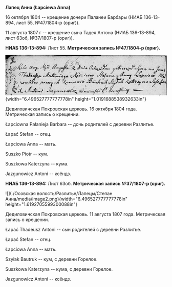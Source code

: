 **Лапец Анна (Łapсiewa Anna)**

16 октября 1804 -- крещение дочери Паланеи Барбары (НИАБ 136-13-894,
лист 55, №47/1804-р (ориг)).

11 августа 1807 г -- крещение сына Тадея Антона (НИАБ 136-13-894, лист
63об, №37/1807-р (ориг)).

**НИАБ 136-13-894:** Лист 55. **Метрическая запись №47/1804-р (ориг).**

![](./media/04421873913effd96c341a40f0bcba94c32ef3e6.png){width="6.496527777777778in"
height="1.0191688538932633in"}

Дедиловичская Покровская церковь. 16 октября 1804 года. Метрическая
запись о крещении.

Łapciowna Pałanieja Barbara -- дочь родителей с деревни Разлитье.

Łapać Stefan -- отец.

Łapciowa Anna -- мать.

Suszko Piotr -- кум.

Suszkowa Katerzyna -- кума.

Jazgunowicz Antoni -- ксёндз.

**НИАБ 136-13-894:** Лист 63об. **Метрическая запись №37/1807-р
(ориг).**

![](./Осовская волость/Разлитье/Лапецы/Степан Анна/media/image2.png){width="6.496527777777778in"
height="1.6192705599300088in"}

Дедиловичская Покровская церковь. 11 августа 1807 года. Метрическая
запись о крещении.

Łapać Thadeusz Antoni -- сын родителей с деревни Разлитье.

Łapać Stefan -- отец.

Łapciowa Anna -- мать.

Szyłak Bautruk -- кум, с деревни Горелое.

Suszkowa Katerzyna -- кума, с деревни Горелое.

Jazgunowicz Antoni -- ксёндз.
